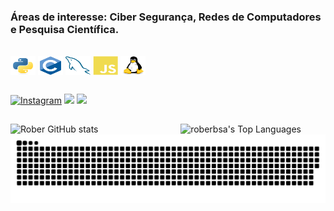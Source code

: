  
### Áreas de interesse: Ciber Segurança, Redes de Computadores e Pesquisa Científica.




<div style="display: inline_block"><br>
  <img align="center" alt="Python" height="30" width="40" src="https://raw.githubusercontent.com/devicons/devicon/master/icons/python/python-original.svg">
  <img align="center" alt="C" height="30" width="40" src="https://raw.githubusercontent.com/devicons/devicon/master/icons/c/c-original.svg">
  <img align="center" alt="MySQL" height="30" width="40" src="https://raw.githubusercontent.com/devicons/devicon/master/icons/mysql/mysql-original.svg">
  <img align="center" alt="JavaScript" height="30" width="40" src="https://raw.githubusercontent.com/devicons/devicon/master/icons/javascript/javascript-plain.svg">
  <img align="center" alt="Linux" height="30" width="40" src="https://raw.githubusercontent.com/devicons/devicon/master/icons/linux/linux-original.svg">
</div>

##

[![Instagram](https://img.shields.io/badge/Instagram-E4405F?style=for-the-badge&logo=instagram&logoColor=white)](https://www.instagram.com/roberbsa/)
<a href="https://www.linkedin.com/in/rober-batista-3a2981264" target="_blank"><img src="https://img.shields.io/badge/-LinkedIn-%230077B5?style=for-the-badge&logo=linkedin&logoColor=white" target="_blank"></a>
<a href = "mailto:rober.sa@ufpi.edu.br"><img src="https://img.shields.io/badge/-Gmail-%23333?style=for-the-badge&logo=gmail&logoColor=white" target="_blank"></a>

##

<div style="display: flex; justify-content: space-between;">
  <img width="42%" src="https://github-readme-stats.vercel.app/api?username=roberbsa&show_icons=true&theme=dracula" alt="Rober GitHub stats">
  <img width="46%" src="https://github-readme-stats.vercel.app/api/top-langs/?username=roberbsa&theme=dracula&show_icons=true&hide_border=true&layout=compact" alt="roberbsa's Top Languages">
</div>

<picture align="center">
  <source media="(prefers-color-scheme: dark)" srcset="https://raw.githubusercontent.com/roberbsa/roberbsa/output/github-contribution-grid-snake-dark.svg">
  <source media="(prefers-color-scheme: light)" srcset="https://raw.githubusercontent.com/roberbsa/roberbsa/output/github-contribution-grid-snake-dark.svg">
  <img align="center" alt="github contribution grid snake animation" src="https://raw.githubusercontent.com/roberbsa/roberbsa/output/github-contribution-grid-snake.svg">
</picture>
